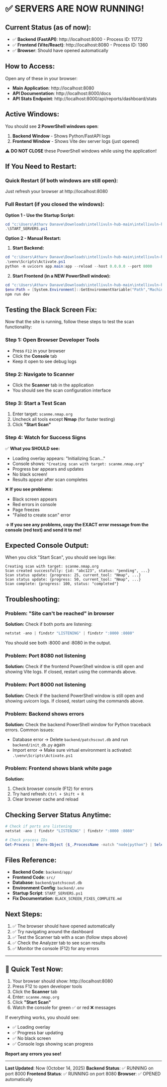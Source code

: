 # ✅ SERVERS ARE NOW RUNNING!

## Current Status (as of now):
- ✅ **Backend (FastAPI)**: http://localhost:8000 - Process ID: 11772
- ✅ **Frontend (Vite/React)**: http://localhost:8080 - Process ID: 1360
- ✅ **Browser**: Should have opened automatically

## How to Access:
Open any of these in your browser:
- **Main Application**: http://localhost:8080
- **API Documentation**: http://localhost:8000/docs
- **API Stats Endpoint**: http://localhost:8000/api/reports/dashboard/stats

## Active Windows:
You should see **2 PowerShell windows open**:
1. **Backend Window** - Shows Python/FastAPI logs
2. **Frontend Window** - Shows Vite dev server logs (just opened)

⚠️ **DO NOT CLOSE** these PowerShell windows while using the application!

## If You Need to Restart:

### Quick Restart (if both windows are still open):
Just refresh your browser at http://localhost:8080

### Full Restart (if you closed the windows):

**Option 1 - Use the Startup Script:**
```powershell
cd "c:\Users\Atharv Danave\Downloads\intellivuln-hub-main\intellivuln-hub-main"
.\START_SERVERS.ps1
```

**Option 2 - Manual Restart:**

1. **Start Backend:**
```powershell
cd "c:\Users\Atharv Danave\Downloads\intellivuln-hub-main\intellivuln-hub-main\backend"
.\venv\Scripts\Activate.ps1
python -m uvicorn app.main:app --reload --host 0.0.0.0 --port 8000
```

2. **Start Frontend (in a NEW PowerShell window):**
```powershell
cd "c:\Users\Atharv Danave\Downloads\intellivuln-hub-main\intellivuln-hub-main"
$env:Path = [System.Environment]::GetEnvironmentVariable("Path","Machine") + ";" + [System.Environment]::GetEnvironmentVariable("Path","User")
npm run dev
```

## Testing the Black Screen Fix:

Now that the site is running, follow these steps to test the scan functionality:

### Step 1: Open Browser Developer Tools
- Press `F12` in your browser
- Click the **Console** tab
- Keep it open to see debug logs

### Step 2: Navigate to Scanner
- Click the **Scanner** tab in the application
- You should see the scan configuration interface

### Step 3: Start a Test Scan
1. Enter target: `scanme.nmap.org`
2. Uncheck all tools except **Nmap** (for faster testing)
3. Click **"Start Scan"**

### Step 4: Watch for Success Signs
✅ **What you SHOULD see:**
- Loading overlay appears: "Initializing Scan..."
- Console shows: `"Creating scan with target: scanme.nmap.org"`
- Progress bar appears and updates
- No black screen!
- Results appear after scan completes

❌ **If you see problems:**
- Black screen appears
- Red errors in console
- Page freezes
- "Failed to create scan" error

**→ If you see any problems, copy the EXACT error message from the console (red text) and send it to me!**

## Expected Console Output:
When you click "Start Scan", you should see logs like:
```
Creating scan with target: scanme.nmap.org
Scan created successfully: {id: "abc123", status: "pending", ...}
Scan status update: {progress: 25, current_tool: "Nmap", ...}
Scan status update: {progress: 50, current_tool: "Nmap", ...}
Scan complete: {progress: 100, status: "completed"}
```

## Troubleshooting:

### Problem: "Site can't be reached" in browser
**Solution:** Check if both ports are listening:
```powershell
netstat -ano | findstr "LISTENING" | findstr ":8000 :8080"
```
You should see both :8000 and :8080 in the output.

### Problem: Port 8080 not listening
**Solution:** Check if the frontend PowerShell window is still open and showing Vite logs.
If closed, restart using the commands above.

### Problem: Port 8000 not listening
**Solution:** Check if the backend PowerShell window is still open and showing uvicorn logs.
If closed, restart using the commands above.

### Problem: Backend shows errors
**Solution:** Check the backend PowerShell window for Python traceback errors.
Common issues:
- Database error → Delete `backend/patchscout.db` and run `backend/init_db.py` again
- Import error → Make sure virtual environment is activated: `.\venv\Scripts\Activate.ps1`

### Problem: Frontend shows blank white page
**Solution:** 
1. Check browser console (F12) for errors
2. Try hard refresh: `Ctrl + Shift + R`
3. Clear browser cache and reload

## Checking Server Status Anytime:
```powershell
# Check if ports are listening
netstat -ano | findstr "LISTENING" | findstr ":8000 :8080"

# Check process IDs
Get-Process | Where-Object {$_.ProcessName -match "node|python"} | Select-Object ProcessName, Id
```

## Files Reference:
- **Backend Code**: `backend/app/`
- **Frontend Code**: `src/`
- **Database**: `backend/patchscout.db`
- **Environment Config**: `backend/.env`
- **Startup Script**: `START_SERVERS.ps1`
- **Fix Documentation**: `BLACK_SCREEN_FIXES_COMPLETE.md`

## Next Steps:
1. ✅ The browser should have opened automatically
2. ✅ Try navigating around the dashboard
3. ✅ Test the Scanner tab with a scan (follow steps above)
4. ✅ Check the Analyzer tab to see scan results
5. ✅ Monitor the console (F12) for any errors

---

## 🎯 Quick Test Now:
1. Your browser should show: http://localhost:8080
2. Press F12 to open developer tools
3. Click the **Scanner** tab
4. Enter: `scanme.nmap.org`
5. Click **"Start Scan"**
6. Watch the console for green ✅ or red ❌ messages

If everything works, you should see:
- ✅ Loading overlay
- ✅ Progress bar updating
- ✅ No black screen
- ✅ Console logs showing scan progress

**Report any errors you see!**

---

**Last Updated**: Now (October 14, 2025)
**Backend Status**: ✅ RUNNING on port 8000
**Frontend Status**: ✅ RUNNING on port 8080
**Browser**: ✅ OPENED automatically
